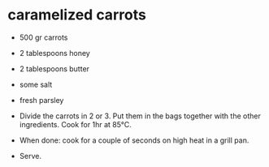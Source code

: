 # caramelized carrots

* 500 gr carrots
* 2 tablespoons honey
* 2 tablespoons butter
* some salt
* fresh parsley


* Divide the carrots in 2 or 3. Put them in the bags together with the other ingredients. Cook for 1hr at 85°C.
* When done: cook for a couple of seconds on high heat in a grill pan.
* Serve.
